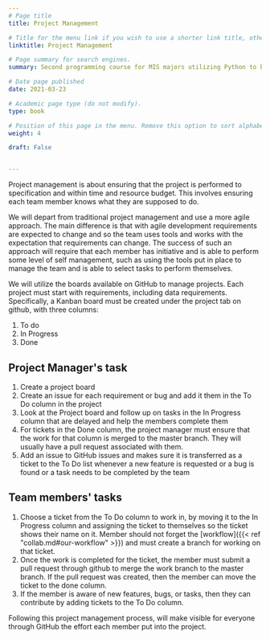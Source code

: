 ```yaml
---
# Page title
title: Project Management

# Title for the menu link if you wish to use a shorter link title, otherwise remove this option.
linktitle: Project Management

# Page summary for search engines.
summary: Second programming course for MIS majors utilizing Python to build data-driven business applications.

# Date page published
date: 2021-03-23

# Academic page type (do not modify).
type: book

# Position of this page in the menu. Remove this option to sort alphabetically.
weight: 4

draft: False


---
```


Project management is about ensuring that the project is performed to specification and within time and resource budget. This involves ensuring each team member knows what they are supposed to do.

We will depart from traditional project management and use a more agile approach. The main difference is that with agile development requirements are expected to change and so the team uses tools and works with the expectation that requirements can change. The success of such an approach will require that each member has initiative and is able to perform some level of self management, such as using the tools put in place to manage the team and is able to select tasks to perform themselves.

We will utilize the boards available on GitHub to manage projects. Each project must start with requirements, including data requirements. Specifically, a Kanban board must be created under the project tab on github, with three columns:
1. To do
2. In Progress
3. Done

## Project Manager's task
1. Create a project board
2. Create an issue for each requirement or bug and add it them in the To Do column in the project
3. Look at the Project board and follow up on tasks in the In Progress column that are delayed and help the members complete them
4. For tickets in the Done column, the project manager must ensure that the work for that column is merged to the master branch. They will usually have a pull request associated with them.
5. Add an issue to GitHub issues and makes sure it is transferred as a ticket to the To Do list whenever a new feature is requested or a bug is found or a task needs to be completed by the team

## Team members' tasks
1. Choose a ticket from the To Do column to work in, by moving it to the In Progress column and assigning the ticket to themselves so the ticket shows their name on it. Member should not forget the [workflow]({{< ref "collab.md#our-workflow" >}}) and must create a branch for working on that ticket.
2. Once the work is completed for the ticket, the member must submit a pull request through github to merge the work branch to the master branch. If the pull request was created, then the member can move the ticket to the done column.
3. If the member is aware of new features, bugs, or tasks, then they can contribute by adding tickets to the To Do column.

Following this project management process, will make visible for everyone through GitHub the effort each member put into the project.
